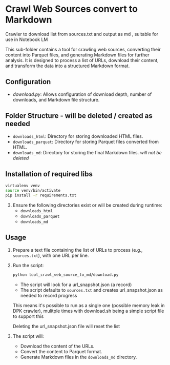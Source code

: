 # Crawl Web Sources convert to Markdown 

Crawler to download list from sources.txt and output as md , suitable for use in Notebook LM

This sub-folder contains a tool for crawling web sources, converting their content into Parquet files, and generating Markdown files for further analysis. It is designed to process a list of URLs, download their content, and transform the data into a structured Markdown format.

## Configuration

- *download.py*: Allows configuration of download depth, number of downloads, and Markdown file structure.

## Folder Structure - will be deleted / created as needed

- `downloads_html`: Directory for storing downloaded HTML files.
- `downloads_parquet`: Directory for storing Parquet files converted from HTML.
- `downloads_md`: Directory for storing the final Markdown files. *will not be deleted*

## Installation of required libs

   ```bash
   virtualenv venv
   source venv/bin/activate
   pip install -r requirements.txt
   ```

3. Ensure the following directories exist or will be created during runtime:
   - `downloads_html`
   - `downloads_parquet`
   - `downloads_md`

## Usage

1. Prepare a text file containing the list of URLs to process (e.g., `sources.txt`), with one URL per line.

2. Run the script:
   ```bash
   python tool_crawl_web_source_to_md/download.py 
   ```
   - The script will look for a url_snapshot.json (a record)
   - The script defaults to `sources.txt` and creates url_snapshot.json as needed to record progress

   This means it's possible to run as a single one (possible memory leak in DPK crawler), mulitple times
   with download.sh being a simple script file to support this

   Deleting the url_snapshot.json file will reset the list

3. The script will:
   - Download the content of the URLs.
   - Convert the content to Parquet format.
   - Generate Markdown files in the `downloads_md` directory.

